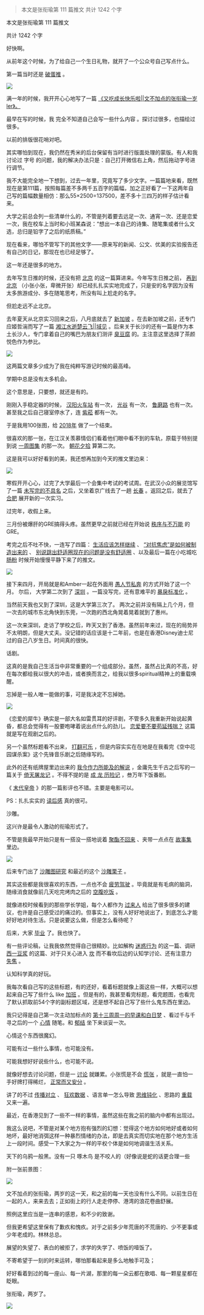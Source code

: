 > 本文是张衔瑜第 111 篇推文 共计 1242 个字

本文是张衔瑜第 111 篇推文

共计 1242 个字

好快啊。

从前年这个时候，为了给自己一个生日礼物，就开了一个公众号自己写点什么。

第一篇当时还是 [破蛋推](http://mp.weixin.qq.com/s?__biz=MzUzNjE3NzA3Mg==&mid=2247483662&idx=1&sn=897c1104a0d2833f702a122d852b935c&chksm=fafb71d1cd8cf8c7d01a964dac19225504d9d7c0e0b04e50ddb575d72ab00a03eca8050a82d0&scene=21#wechat_redirect) 。

![](./images/img_001.png)

满一年的时候，我开开心心地写了一篇 [《又吃成长快乐啦||文不加点的张衔瑜一岁ler》。](http://mp.weixin.qq.com/s?__biz=MzUzNjE3NzA3Mg==&mid=2247484475&idx=1&sn=2463857699340fe09ef8f4a809c2109e&chksm=fafb74e4cd8cfdf2f7a56d637334d8969a91d2018deed7293997f600f0d40077e9d2f0e2622d&scene=21#wechat_redirect)

[](http://mp.weixin.qq.com/s?__biz=MzUzNjE3NzA3Mg==&mid=2247484475&idx=1&sn=2463857699340fe09ef8f4a809c2109e&chksm=fafb74e4cd8cfdf2f7a56d637334d8969a91d2018deed7293997f600f0d40077e9d2f0e2622d&scene=21#wechat_redirect)

最早在写的时候，我 完全不知道自己会写一些什么内容 。探讨过很多，也描绘过很多。

以前的排版很花哨对吧。

其实哪怕到现在，我仍然在秀米的后台保留有当时进行版面处理的蒙版。有人和我讨论过 字号 的问题，我的解决办法只是：自己打开微信右上角，然后拖动字号进行调节。

我不大能完全地一下想到，过去一年里，究竟写了多少文字。一篇篇地来看，既然现在是第111篇，按照每篇差不多两千五百字的篇幅，加之正好看了一下这两年自己写的篇幅数量相仿：那么55×2500=137500，差不多十三四万的样子估计看来。

大学之前总会列一些清单什么的，不管是列着要去远足一次、通宵一次、还是恋爱一次，我在校车上当时和小班某森说：“想出一本自己的诗集、随笔集或者什么文选，总归是铅字了之后的纸质稿。”

现在看来，哪怕不管写下的其他文字——原来写的新闻、公文、优美的实验报告还有自己的日记，那现在也已经足够了。

这一年还是很多的地方。

去年写生日推的时候，还没有把 [北京](http://mp.weixin.qq.com/s?__biz=MzUzNjE3NzA3Mg==&mid=2247484509&idx=1&sn=8636d9c5e3faa952e64923f8e75c1c40&chksm=fafb7482cd8cfd94e4fb1eb8fc1b66a4c82c6768ada2110e800808eabc7a505e7a54a1c3b9bf&scene=21#wechat_redirect) 的这一篇算进来。今年写生日推之前， [再到北京](http://mp.weixin.qq.com/s?__biz=MzUzNjE3NzA3Mg==&mid=2247485596&idx=1&sn=0195c54dba9b0c4b0dcefa44bd399988&chksm=fafb7843cd8cf155f2a7f1f0e69142ef225b8537373290b006c7616bc46700b79f52abd2b02b&scene=21#wechat_redirect) （小张小张，卑微开张）却已经扎扎实实地完成了，只是安的名字因为没有太多旅游成分、多在随笔思考，所没有叫上尬走的名字。

但尬走远不止北京。

去年夏天从北京实习回来之后，八月底就去了 [新加坡](http://mp.weixin.qq.com/s?__biz=MzUzNjE3NzA3Mg==&mid=2247484561&idx=1&sn=38abfcb9f79650f4eb255a1324251bea&chksm=fafb744ecd8cfd58e26edcd4ad384a5a2d7292f27ad2c8a0b6cecb81bcb19703a487f36235ff&scene=21#wechat_redirect) 。在去新加坡之前，还专门应姬哲湍而写了一篇 [湘江水逝楚云飞||域见](http://mp.weixin.qq.com/s?__biz=MzUzNjE3NzA3Mg==&mid=2247484527&idx=1&sn=bfa05b8ea6e102e90bf3826ad86bed0b&chksm=fafb74b0cd8cfda632b93c0c42d497e59c3e0ca5d78f789efea829689f91621dfcb74dd24da6&scene=21#wechat_redirect) 。后来关于长沙的还有一篇是作为本土长沙人，专门拿着自己的嘴巴为朋友们测评 [臭豆腐](http://mp.weixin.qq.com/s?__biz=MzUzNjE3NzA3Mg==&mid=2247485039&idx=1&sn=40a9209693f9955eb20276e97734afd7&chksm=fafb76b0cd8cffa60a0159fcd09032749366f64ad1b87b3ee1958e1f0744da0033dccd9392d6&scene=21#wechat_redirect) 的。主注意这里选择了茶颜悦色作为参比。

![](./images/img_003.png)

这两篇文章多少成为了我在纯粹写游记时候的最高峰。

学期中总是没有太多机会。

这个意思是，只要想，就还是有的。

刚刚入手稳定器的时候， [汉阳火车站](http://mp.weixin.qq.com/s?__biz=MzUzNjE3NzA3Mg==&mid=2247484609&idx=1&sn=8b0d87d7d70e3d2cf47dda3c06202621&chksm=fafb741ecd8cfd08f39fb7d15fb5159286e1c41dd43444f15a95f12bee54ca66026fd9ff13d8&scene=21#wechat_redirect) 有一次， [光谷](http://mp.weixin.qq.com/s?__biz=MzUzNjE3NzA3Mg==&mid=2247484576&idx=1&sn=6d574c01332526873d623b54b8e86347&chksm=fafb747fcd8cfd695a8b05885a3fba80454e5f3d5184b667b9df3a1dda7ca1dd13f209e06e62&scene=21#wechat_redirect) 有一次， [鲁磨路](http://mp.weixin.qq.com/s?__biz=MzUzNjE3NzA3Mg==&mid=2247484586&idx=1&sn=04d72085c9308db983860ed83d515e89&chksm=fafb7475cd8cfd6391286688fbe8db5ba10d5014dc4940d227f8d3083844523d509853ad8f5c&scene=21#wechat_redirect) 也有一次。甚至我之后自己寝室停水了，连 [紫菘](http://mp.weixin.qq.com/s?__biz=MzUzNjE3NzA3Mg==&mid=2247485397&idx=1&sn=013a8453166d49434fd5da69eeb612d5&chksm=fafb770acd8cfe1c5fbdecd014354e0f2ceef2d3e5326ef96565239a182d78f83a9b5c6e143c&scene=21#wechat_redirect) 都有一次。

于是我用100张图，给 [2018年](http://mp.weixin.qq.com/s?__biz=MzUzNjE3NzA3Mg==&mid=2247484796&idx=1&sn=b4968ff62baabb5e9368642b0f14d421&chksm=fafb75a3cd8cfcb5d52fcc342aba6f347e5741e7b72cef234ec910f05d42200d873bf36248cd&scene=21#wechat_redirect) 做了一个结束。

很喜欢的那一张，在江汉关羡慕情侣们看着他们眼中看不到的车轨，原载于特别提到说 [一周图集](http://mp.weixin.qq.com/s?__biz=MzUzNjE3NzA3Mg==&mid=2247485145&idx=1&sn=1ccd0d0cf8d858bac4151f6a0b69cb64&chksm=fafb7606cd8cff10523492808234c682d16853401d31ccad20f5528e4ce8741bf3ad40eff5ac&scene=21#wechat_redirect) 的那一次。 [朝花夕拾](http://mp.weixin.qq.com/s?__biz=MzUzNjE3NzA3Mg==&mid=2247485476&idx=1&sn=bedd87b07451c0e4ab819b179cd2367d&chksm=fafb78fbcd8cf1ed1aecbc14294829662fac636ed8fce7d680c1b6afd86754e096665806d60e&scene=21#wechat_redirect) 算第二次。

这是我可以好好看到的美，我还想再加到今天的推文里边来：

![](./images/img_004.jpeg)

寒假开开心心，过完了大学最后一个会集中考试的考试周。在武汉小众的展览馆写了一篇 [未写完的不具名](http://mp.weixin.qq.com/s?__biz=MzUzNjE3NzA3Mg==&mid=2247484879&idx=1&sn=08784a8876a520f43895a803e89169a5&chksm=fafb7510cd8cfc0682b031239e57331268bd044c39bbca9ce5bbb9c6bafb2e9a817101913cd9&scene=21#wechat_redirect) 之后，又坐着京广线去了一趟 [长春](http://mp.weixin.qq.com/s?__biz=MzUzNjE3NzA3Mg==&mid=2247484906&idx=1&sn=18caeb80b686315ad9b7eb5379013e6e&chksm=fafb7535cd8cfc2310bc2efd53e55c9fee406398f8ba990b173f1c933421b92fa0f6af890892&scene=21#wechat_redirect) 。返回之后，就去了 [合肥](http://mp.weixin.qq.com/s?__biz=MzUzNjE3NzA3Mg==&mid=2247484932&idx=1&sn=09110fb7dd381bcd695d65caffa61db2&chksm=fafb76dbcd8cffcdea9d594d4093cb292ad2244c3a0d6a2e64a08a34505881dc261d28b33497&scene=21#wechat_redirect) 展开新的一次实习。

过完年，收假上来。

三月份被爆肝的GRE搞得头疼。虽然更早之前就已经在开始说 [秩序与不万能](http://mp.weixin.qq.com/s?__biz=MzUzNjE3NzA3Mg==&mid=2247484644&idx=1&sn=8f245aabbc8e636445c5dff5972c8746&chksm=fafb743bcd8cfd2daeb5aadedbc7124c396af9ddbefe5c314d932dba1a57efb88e25d6982578&scene=21#wechat_redirect) 的GRE。

考完之后不吐不快，一连写了四篇： [生活应该怎样继续](http://mp.weixin.qq.com/s?__biz=MzUzNjE3NzA3Mg==&mid=2247485164&idx=1&sn=d0a46792ddb14e16dda9ffc7a29c14b1&chksm=fafb7633cd8cff255161998fd335a7dd9e0d2db7353119815be74a4e67b2884c4d5d841c77dd&scene=21#wechat_redirect) 、 [“对抗焦虑”是如何被制造出来的](http://mp.weixin.qq.com/s?__biz=MzUzNjE3NzA3Mg==&mid=2247485181&idx=1&sn=f5fb9b198cd0fcc6d040ca6b88aaa62c&chksm=fafb7622cd8cff3421d4ff353894bbfc5a49ebf246d11c52c051682d66c30103c4032af3a520&scene=21#wechat_redirect) 、 [别说跳出舒适圈现在的问题是没有舒适圈](http://mp.weixin.qq.com/s?__biz=MzUzNjE3NzA3Mg==&mid=2247485192&idx=1&sn=deda11375cca883b2fd81a9947f49286&chksm=fafb77d7cd8cfec1b7e2911d93f147d63e021f777ff4747186eb38631db945b61ce6c89293f5&scene=21#wechat_redirect) 、以及最后一篇在小吃城吃 [肠粉](http://mp.weixin.qq.com/s?__biz=MzUzNjE3NzA3Mg==&mid=2247485206&idx=1&sn=13844f4ee03c1eb517d539682b25c206&chksm=fafb77c9cd8cfedf992380a28c1d6401fbdeb13f99891ef7e159a29282fff4885fefa1cf29c0&scene=21#wechat_redirect) 时候开始慢慢平静下来了的推文。

![](./images/img_005.jpeg)

接下来四月，开局就是和Amber一起在外面用 [愚人节私奔](http://mp.weixin.qq.com/s?__biz=MzUzNjE3NzA3Mg==&mid=2247485236&idx=1&sn=da4232231bb0fb0bed68c014983f6e2d&chksm=fafb77ebcd8cfefd6fe1f8489be14d6143658b10ac324523c9c258a659ee491386d53ae7994a&scene=21#wechat_redirect) 的方式开始了这一个月。 尔后， 大学第二次到了 [深圳](http://mp.weixin.qq.com/s?__biz=MzUzNjE3NzA3Mg==&mid=2247485271&idx=1&sn=aa9b1dc34785f8a7491f8611dc27f9ac&chksm=fafb7788cd8cfe9e6c65b9b2a8e757edafa0908348b5e2b284a90db38fe8880def0f0b727f3f&scene=21#wechat_redirect) 。一篇没写完，还有意难平的 [暴戾标准化](http://mp.weixin.qq.com/s?__biz=MzUzNjE3NzA3Mg==&mid=2247485287&idx=1&sn=7912ff32a0e9d475394947914f522fd1&chksm=fafb77b8cd8cfeae8bb2b5dc90e3b1707ddb01b049473290e1fff746c572ebf8fee4f5b3b245&scene=21#wechat_redirect) 。

当然前天我也又到了深圳，这是大学第三次了。 两次之前并没有隔上几个月，但一次去的城市东北角快到东莞，一次跑的西北角晃着晃着就到了惠州。

这一次来深圳，走访了学校之后，昨天又到了香港。虽然前年来过，现在的局势并不太明朗，但是大丈夫。没记错的话应该是十二年前，也是在香港Disney迪士尼过的自己八岁生日。时间真的很快。

话剧。

这真的是我自己生活当中非常重要的一个组成部分。虽然，虽然占比真的不高，好在每次都给我以很大的冲击，或者换而言之，给我以很多spiritual精神上的重载唤醒。

忘掉是一般人唯一能做的事，可是我决定不忘掉她。

![](./images/img_006.png)

《恋爱的犀牛》确实是一部大名如雷贯耳的好评剧，不管多久我重新开始说起黄昏，都总会觉得有一股要咆哮着说出点什么的劲儿。 [恋爱要不要苟延残喘？](http://mp.weixin.qq.com/s?__biz=MzUzNjE3NzA3Mg==&mid=2247484679&idx=1&sn=dbf6943ae6c602eab348f84dc02117b4&chksm=fafb75d8cd8cfcce3f996bd4f41335348530782e0a3722a99a0e3b24bbceba13518b6d7dde4e&scene=21#wechat_redirect) 这篇就是写在观剧之后的。

另一个虽然标题看不出来， [打翻可乐](http://mp.weixin.qq.com/s?__biz=MzUzNjE3NzA3Mg==&mid=2247485564&idx=1&sn=654c6afb125d4523ced6b84440dc32b0&chksm=fafb78a3cd8cf1b57738d8af5dd155f7df246e5d0c9f902b148ae7490b91113a2e1c56679cce&scene=21#wechat_redirect) ，但是内容实实在在地是在我看完《空中花园谋杀案》这个先锋音乐剧之后随缘写的。

此外的还有纸牌屋里边出来的 [我今作力所能及的解说](http://mp.weixin.qq.com/s?__biz=MzUzNjE3NzA3Mg==&mid=2247484624&idx=1&sn=ea030904a1d03a3275d5cfcf6524b1f1&chksm=fafb740fcd8cfd19f2ccde210bbe8499e8a21a9e8f0d9f43e910934145d4edc803448f294d21&scene=21#wechat_redirect) ，金庸先生千古之后写的一篇关于 [倚天屠龙记](http://mp.weixin.qq.com/s?__biz=MzUzNjE3NzA3Mg==&mid=2247484564&idx=1&sn=8bcd7c613772d6d407839c7325b0647c&chksm=fafb744bcd8cfd5d93c891310a8390aebfa72f4b03bd5322bf326998b753d54fc981e8a83512&scene=21#wechat_redirect) 。不得不提的是 [成 龙 历险记](http://mp.weixin.qq.com/s?__biz=MzUzNjE3NzA3Mg==&mid=2247484830&idx=1&sn=fb8782101cbd3103a9f299e13cece7b8&chksm=fafb7541cd8cfc57bbdad1f0663120f9e12a12ebad809ddf3a6b2a12847214cbdd9b577d2478&scene=21#wechat_redirect) ，叁万年下饭番剧。

《 [末代皇帝](http://mp.weixin.qq.com/s?__biz=MzUzNjE3NzA3Mg==&mid=2247485519&idx=1&sn=6129f2f0a75a7bc29b9f62cfe5ed1814&chksm=fafb7890cd8cf1863798340d547698af8365286ddac0226949599755a951e2e2629238f1513b&scene=21#wechat_redirect) 》的那一篇影评也不错。主要是电影可以。

PS：扎扎实实的 [读后感](http://mp.weixin.qq.com/s?__biz=MzUzNjE3NzA3Mg==&mid=2247485334&idx=1&sn=5a2193037ca61c2d3e0dbeeed97adfdf&chksm=fafb7749cd8cfe5fdcbb5bd58b2afc8e280bf02415cc9df486f31e94283f5771350f38f8bcd2&scene=21#wechat_redirect) 真的很可。

沙雕。

这兴许是最令人激动的衔瑜形式了。

不管是我最早开始只是有一搭没一搭地说着 [聚酯不回来](http://mp.weixin.qq.com/s?__biz=MzUzNjE3NzA3Mg==&mid=2247484524&idx=1&sn=8d4c5bbf72e4c9000b1a40d0fd098d9b&chksm=fafb74b3cd8cfda5ee9eb1858e4320af816fd947f2d2710bad2172facdde98cea1516df2e8b1&scene=21#wechat_redirect) 、夹带一点点在 [故事集](http://mp.weixin.qq.com/s?__biz=MzUzNjE3NzA3Mg==&mid=2247485054&idx=1&sn=340e8b6f2de6692cd87506a50c11e72c&chksm=fafb76a1cd8cffb72b150ec74262749102258ebbfdbb92b6577dae8e3468c192c5fe45707060&scene=21#wechat_redirect) 里边。

![](./images/img_007.png)

后来专门出了 [沙雕图研究](http://mp.weixin.qq.com/s?__biz=MzUzNjE3NzA3Mg==&mid=2247485089&idx=1&sn=4ffc0af3102ddb7a596671292927ecd8&chksm=fafb767ecd8cff6891575f8ed7f0ebcf5be77f262885af0c0905b00eebc4f02ccafbfded5068&scene=21#wechat_redirect) 和最近的这个 [沙雕栗子](http://mp.weixin.qq.com/s?__biz=MzUzNjE3NzA3Mg==&mid=2247485655&idx=1&sn=42ceeb566be36173be10b216cd83af96&chksm=fafb7808cd8cf11ea28690c755fd138e94cca688aa21485bb2e549ea06ec83c9a8c36ddeece5&scene=21#wechat_redirect) 。

其实这些都是我很喜欢的东西，一点也不会 [疲劳驾驶](http://mp.weixin.qq.com/s?__biz=MzUzNjE3NzA3Mg==&mid=2247485575&idx=1&sn=887166474a33649b07f21593f9edb28a&chksm=fafb7858cd8cf14e28d05ab2720f7e8d6f6cffce81fbd4af412970b0444f6dfe8becf30887da&scene=21#wechat_redirect) 。毕竟就是有毛病的脑洞，随缘消食就像前几天吃完烤肉之后的 [空腹吃饭](http://mp.weixin.qq.com/s?__biz=MzUzNjE3NzA3Mg==&mid=2247485644&idx=1&sn=4eb69232c37d8b22ef1169df0f365a78&chksm=fafb7813cd8cf105ae80aa7b3dc8898bb51bdb46aa224eb878ec53c26001844b4ee0be1e40ce&scene=21#wechat_redirect) 。

就像进校时候看到的那些学长学姐，每个人都作为 [过来人](http://mp.weixin.qq.com/s?__biz=MzUzNjE3NzA3Mg==&mid=2247485496&idx=1&sn=1d8a41e2e23234e27bf01a4221d06953&chksm=fafb78e7cd8cf1f14d480f64c16b192004fde712583c8b70183ab28cbcb106395849fe351112&scene=21#wechat_redirect) 给出了很多很多的建议，也许是自己感受过的痛过的。但事实上，没有人好好地说出了，到底怎么才能好好地对待生活。只是说要这么做，但是怎么看待呢？

后来，大家 [毕业](http://mp.weixin.qq.com/s?__biz=MzUzNjE3NzA3Mg==&mid=2247485445&idx=1&sn=d8c57815c2899cdc81524e8142d7d7aa&chksm=fafb78dacd8cf1ccee1172b7468127ff382e2c5e8a60ba024d54bc89f68de941fa366d15f173&scene=21#wechat_redirect) 了。我也快了。

有一些评论稿，让我我依然觉得自己很精妙。比如解构 [迷惑行为](http://mp.weixin.qq.com/s?__biz=MzUzNjE3NzA3Mg==&mid=2247485431&idx=1&sn=0420a6c3142b6854a57dcf790e10e110&chksm=fafb7728cd8cfe3e62cbfbbc58ba583abf5ef3b6036df2a6a22e23bd10fd75b67bfbf3e7702f&scene=21#wechat_redirect) 的这一篇、调研 [西一豆浆](http://mp.weixin.qq.com/s?__biz=MzUzNjE3NzA3Mg==&mid=2247485376&idx=1&sn=e5a4df580b6852d3db2f51d3cdf5266c&chksm=fafb771fcd8cfe098ac948cc48513414f60353cc6a9efb4bbd912ffae7c8b7131ec973b1988f&scene=21#wechat_redirect) 的这篇、对于只关心进入 [坎](http://mp.weixin.qq.com/s?__biz=MzUzNjE3NzA3Mg==&mid=2247485409&idx=1&sn=d2e882949ab97f828f14a91a7afb6f39&chksm=fafb773ecd8cfe281f2f1f79e92774ecb4e53cb57c53149460885ef2e1a5cb5c2ecb1bbf2fa8&scene=21#wechat_redirect) 而不看坎后边的认知学讨论、还有注意力 [失焦](http://mp.weixin.qq.com/s?__biz=MzUzNjE3NzA3Mg==&mid=2247484806&idx=1&sn=68993c9803f22256843699150d782762&chksm=fafb7559cd8cfc4f29e79f132276042bca7eaaef15cc8283b70734aad9bc32105f195992d31c&scene=21#wechat_redirect) 。

认知科学真的好玩。

我每次看自己写的这些标题，有的还好，看着标题就像上面这些一样，大概可以想起来自己写了些什么 like [加班](http://mp.weixin.qq.com/s?__biz=MzUzNjE3NzA3Mg==&mid=2247485355&idx=1&sn=7f8608b9ae6853f849abea6e6fd53c98&chksm=fafb7774cd8cfe62b0bb250cd58837e8bc04c41164d31e7e76f9044c221cb474d537e0ca9e81&scene=21#wechat_redirect) 。但是有的，我甚至看完标题，看完题图，也看完了默认抓取前54个字的副标题区域，还是想不起自己写了些什么鬼东西在里边。

我只记得是自己第一次主动加标点的 [第十三周周一的早课和白日梦](http://mp.weixin.qq.com/s?__biz=MzUzNjE3NzA3Mg==&mid=2247485360&idx=1&sn=e9c9b9821c7d5d7fdd2a0f54ea4e4014&chksm=fafb776fcd8cfe79cb9969f2178c266c94a5fd8053a7d38c4e6a80779d5f4e6a079f9bd301b4&scene=21#wechat_redirect) 、看过千与千寻之后的一个 [心情](http://mp.weixin.qq.com/s?__biz=MzUzNjE3NzA3Mg==&mid=2247485539&idx=1&sn=d76df8d66eaacb5dcf87e91c8d9391b5&chksm=fafb78bccd8cf1aaa729f211dbd9a044096572d1924e38e65306d4a314057c6088583af0d030&scene=21#wechat_redirect) 随笔。和 [郁结](http://mp.weixin.qq.com/s?__biz=MzUzNjE3NzA3Mg==&mid=2247484593&idx=1&sn=02f13cbabc7a5527001d81bf9f9ddb38&chksm=fafb746ecd8cfd785585e0ca77fe9c526f9c7b9a43149ec214abacbb99613d994bc415f99f01&scene=21#wechat_redirect) 坐下来谈妥一次。

心情这个东西很魔幻。

可能有过一些什么事情，也可能没有。

可能我想好好说些什么，也可能不说。

就像好想去讨论问题，但是一 [讨论](http://mp.weixin.qq.com/s?__biz=MzUzNjE3NzA3Mg==&mid=2247485632&idx=1&sn=378a7ea4de787d2954673e19e959a321&chksm=fafb781fcd8cf109b295a9aafd8856af3137b8e3da614b4958735e3a9feec290e0ff73650fa8&scene=21#wechat_redirect) 就嫌累。小张慌是不会 [慌张](http://mp.weixin.qq.com/s?__biz=MzUzNjE3NzA3Mg==&mid=2247485584&idx=1&sn=a181b5286b5258632716cbbb49dcaf47&chksm=fafb784fcd8cf1593ff3a85d86c9d6aafa20feee9bbea78607e5144d4fb8733fc84d7668f9c6&scene=21#wechat_redirect) ，就是一直怕一手好牌打得稀烂， [正常而又安分](http://mp.weixin.qq.com/s?__biz=MzUzNjE3NzA3Mg==&mid=2247485554&idx=1&sn=c68749f60a7682094c5bdb344f76fec5&chksm=fafb78adcd8cf1bbe55091b800c5e3bc96e2309d8b6f6053aa6e53860424f5c6b3e2516a3140&scene=21#wechat_redirect) 。

讲了的不过 [传播对立](http://mp.weixin.qq.com/s?__biz=MzUzNjE3NzA3Mg==&mid=2247484515&idx=1&sn=13a0f61f30af119b8f9686ef62d36f21&chksm=fafb74bccd8cfdaab71b3a1810b2dc9bc27fce6167ec5f13d070a2d9d42aabd9245f6d96cf97&scene=21#wechat_redirect) 、 [狂欢数据](http://mp.weixin.qq.com/s?__biz=MzUzNjE3NzA3Mg==&mid=2247485632&idx=1&sn=378a7ea4de787d2954673e19e959a321&chksm=fafb781fcd8cf109b295a9aafd8856af3137b8e3da614b4958735e3a9feec290e0ff73650fa8&scene=21#wechat_redirect) 、语言单一怎么导致 [思维钝化](http://mp.weixin.qq.com/s?__biz=MzUzNjE3NzA3Mg==&mid=2247485609&idx=1&sn=9a3939f3bb409fd2d76aba3be0b34f63&chksm=fafb7876cd8cf160fcb959ebbc960d3fe3d90e4073841c4c369027bd0a97ae2eee6cce897e39&scene=21#wechat_redirect) 、思路的 [重载](http://mp.weixin.qq.com/s?__biz=MzUzNjE3NzA3Mg==&mid=2247484485&idx=1&sn=640ea8fcc50daf44fef4e77c93c2a2d4&chksm=fafb749acd8cfd8cc5ad1ad46e665066989661614cf5d7a84eb465dc04e1cfe9f206a4384cb6&scene=21#wechat_redirect) 又来一遍。

最近，在香港见到了一些不一样的事情，虽然这些在我之前的脑内中都有出现过。

我这么说吧，不管是对某个地方抱有强烈的幻想：觉得这个地方如何地好或者如何地坏，最好地消弭这样一种暴烈情绪的办法，即是去真实而切实地在那个地方生活上一段时间。感受一下大家之为一样的平权个体是如何地调谐生活关系。

天下的乌鸦一般黑。没有一只 啄木鸟 是不咬人的（好像说是蛇的话更合理一些

附一张前景图：

![](./images/img_008.jpeg)

文不加点的张衔瑜，两岁的这一天，和之前的每一天也没有什么不同。以前生日在一起的人，来来去去；正如街上的行人走走停停、港湾的浪花卷曲舒展。

照例这里应当是一连串的感恩，和不少的致谢。

但我更希望这里保有了歉疚和愧疚。对于之前多少年荒唐的不荒唐的、少不更事或少年老成的。林林总总。

展望的失望了、表白的被拒了，求学的失学了、喷饭的噎饭了。

不寄希望于一刻的时来运转，哪怕那看起来是多么地触手可及；

好好看着到过的每一座山、每一片湖，那里的每一朵云都在歌唱、每一颗星星都在眨眼。

张衔瑜，两岁了。

![](./images/img_009.jpeg)
